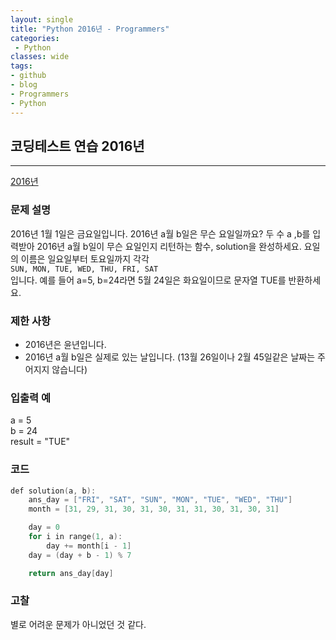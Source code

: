 ```yaml
---
layout: single
title: "Python 2016년 - Programmers"
categories:
 - Python
classes: wide
tags:
- github
- blog
- Programmers
- Python
---
```

## 코딩테스트 연습 **2016년**
---

[2016년](https://programmers.co.kr/learn/courses/30/lessons/12901?language=python3)

### 문제 설명

2016년 1월 1일은 금요일입니다. 2016년 a월 b일은 무슨 요일일까요? 두 수 a ,b를 입력받아 2016년 a월 b일이 무슨 요일인지 리턴하는 함수, solution을 완성하세요. 요일의 이름은 일요일부터 토요일까지 각각    
`SUN, MON, TUE, WED, THU, FRI, SAT`  
입니다. 예를 들어 a=5, b=24라면 5월 24일은 화요일이므로 문자열 TUE를 반환하세요.  

### 제한 사항  

-	2016년은 윤년입니다.    
- 2016년 a월 b일은 실제로 있는 날입니다. (13월 26일이나 2월 45일같은 날짜는 주어지지 않습니다)  


### 입출력 예  
a = 5    
b = 24  
result = "TUE"  

### 코드

```c++
def solution(a, b):
    ans_day = ["FRI", "SAT", "SUN", "MON", "TUE", "WED", "THU"]
    month = [31, 29, 31, 30, 31, 30, 31, 31, 30, 31, 30, 31]

    day = 0
    for i in range(1, a):
        day += month[i - 1]
    day = (day + b - 1) % 7

    return ans_day[day]
```

### 고찰

별로 어려운 문제가 아니었던 것 같다.    

